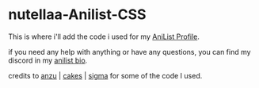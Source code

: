 # nutellaa-Anilist-CSS

This is where i'll add the code i used for my [AniList Profile](https://anilist.co/user/nutellaa/).

if you need any help with anything or have any questions, you can find my discord in my [anilist bio](https://anilist.co/user/nutellaa/).

credits to [anzu](https://anilist.co/user/Anzu/) | [cakes](https://anilist.co/user/cakes/) | [sigma](https://anilist.co/user/Sigma/) for some of the code I used.
